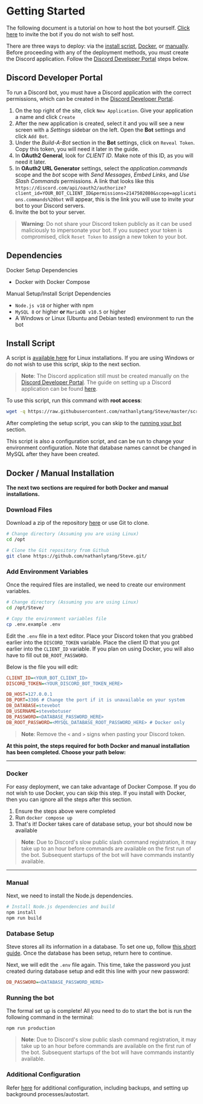 # Getting Started

The following document is a tutorial on how to host the bot yourself.  [Click here](https://discord.com/oauth2/authorize?client_id=773117222380896276&permissions=2147502080&scope=applications.commands%20bot) to invite the bot if you do not wish to self host.

There are three ways to deploy: via the [install script](#install-script), [Docker](#docker--manual-installation), or [manually](#docker--manual-installation).  Before proceeding with any of the deployment methods, you must create the Discord application.  Follow the [Discord Developer Portal](#discord-developer-portal) steps below.

## Discord Developer Portal
To run a Discord bot, you must have a Discord application with the correct permissions, which can be created in the [Discord Developer Portal](https://discord.com/developers/applications).
1. On the top right of the site, click `New Application`.  Give your application a name and click `Create`
2. After the new application is created, select it and you will see a new screen with a *Settings* sidebar on the left. Open the **Bot** settings and click `Add Bot`.
3. Under the *Build-A-Bot* section in the **Bot** settings, click on `Reveal Token`.  Copy this token, you will need it later in the guide.
4. In **OAuth2 General**, look for *CLIENT ID*.  Make note of this ID, as you will need it later.
5. In **OAuth2 URL Generator** settings, select the *application.commands* scope and the *bot* scope with *Send Messages*, *Embed Links*, and *Use Slash Commands* permissions. A link that looks like this `https://discord.com/api/oauth2/authorize?client_id=YOUR_BOT_CLIENT_ID&permissions=2147502080&scope=applications.commands%20bot` will appear, this is the link you will use to invite your bot to your Discord servers.
6. Invite the bot to your server.

> **Warning**:
> Do not share your Discord token publicly as it can be used maliciously to impersonate your bot.  If you suspect your token is compromised, click `Reset Token` to assign a new token to your bot.

## Dependencies
Docker Setup Dependencies
* Docker with Docker Compose

Manual Setup/Install Script Dependencies
* `Node.js v18` or higher with npm
* `MySQL 8` or higher **or** `MariaDB v10.5` or higher
* A Windows or Linux (Ubuntu and Debian tested) environment to run the bot

## Install Script
A script is [available here](https://raw.githubusercontent.com/nathanlytang/Steve/master/scripts/setup.sh) for Linux installations.  If you are using Windows or do not wish to use this script, skip to the next section.

> **Note**:
> The Discord application still must be created manually on the [Discord Developer Portal](https://discord.com/developers/applications). The guide on setting up a Discord application can be found [here](#discord-developer-portal).

To use this script, run this command with **root access**:
```bash
wget -q https://raw.githubusercontent.com/nathanlytang/Steve/master/scripts/setup.sh && sudo ./setup.sh
```

After completing the setup script, you can skip to the [running your bot](#running-the-bot) section.

This script is also a configuration script, and can be run to change your environment configuration.  Note that database names cannot be changed in MySQL after they have been created. 

## Docker / Manual Installation

**The next two sections are required for both Docker and manual installations.**

### Download Files
Download a zip of the repository [here](https://github.com/nathanlytang/Steve/archive/master.zip) or use Git to clone.
```bash
# Change directory (Assuming you are using Linux)
cd /opt

# Clone the Git repository from Github
git clone https://github.com/nathanlytang/Steve.git/
```
### Add Environment Variables
Once the required files are installed, we need to create our environment variables.
```bash
# Change directory (Assuming you are using Linux)
cd /opt/Steve/

# Copy the environment variables file
cp .env.example .env
```

Edit the `.env` file in a text editor.  Place your Discord token that you grabbed earlier into the `DISCORD_TOKEN` variable.  Place the client ID that you got earlier into the `CLIENT_ID` variable. If you plan on using Docker, you will also have to fill out `DB_ROOT_PASSWORD`.

Below is the file you will edit:
```ini
CLIENT_ID=<YOUR_BOT_CLIENT_ID>
DISCORD_TOKEN=<YOUR_DISCORD_BOT_TOKEN_HERE>

DB_HOST=127.0.0.1
DB_PORT=3306 # Change the port if it is unavailable on your system
DB_DATABASE=stevebot
DB_USERNAME=stevebotuser
DB_PASSWORD=<DATABASE_PASSWORD_HERE>
DB_ROOT_PASSWORD=<MYSQL_DATABASE_ROOT_PASSWORD_HERE> # Docker only
```
> **Note**:
> Remove the `<` and `>` signs when pasting your Discord token.

**At this point, the steps required for both Docker and manual installation has been completed.  Choose your path below:**

---

### Docker
For easy deployment, we can take advantage of Docker Compose. If you do not wish to use Docker, you can skip this step.  If you install with Docker, then you can ignore all the steps after this section.

1. Ensure the steps above were completed
2. Run `docker compose up`
3. That's it!  Docker takes care of database setup, your bot should now be available

> **Note**:
> Due to Discord's slow public slash command registration, it may take up to an hour before commands are available on the first run of the bot.  Subsequent startups of the bot will have commands instantly available.

---

### Manual
Next, we need to install the Node.js dependencies.
```bash
# Install Node.js dependencies and build
npm install
npm run build
```

### Database Setup
Steve stores all its information in a database. To set one up, follow [this short guide](db_setup.md).  Once the database has been setup, return here to continue.

Next, we will edit the `.env` file again.  This time, take the password you just created during database setup and edit this line with your new password:
```ini
DB_PASSWORD=<DATABASE_PASSWORD_HERE>
```

### Running the bot
The formal set up is complete!  All you need to do to start the bot is run the following command in the terminal:
```
npm run production
```

> **Note**:
> Due to Discord's slow public slash command registration, it may take up to an hour before commands are available on the first run of the bot.  Subsequent startups of the bot will have commands instantly available.

### Additional Configuration
Refer [here](additional_configuration.md) for additional configuration, including backups, and setting up background processes/autostart.